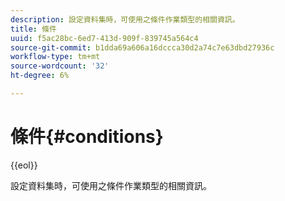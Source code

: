 ```yaml
---
description: 設定資料集時，可使用之條件作業類型的相關資訊。
title: 條件
uuid: f5ac28bc-6ed7-413d-909f-839745a564c4
source-git-commit: b1dda69a606a16dccca30d2a74c7e63dbd27936c
workflow-type: tm+mt
source-wordcount: '32'
ht-degree: 6%

---
```



# 條件{#conditions}

{{eol}}

設定資料集時，可使用之條件作業類型的相關資訊。

